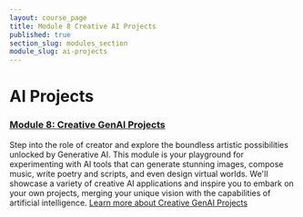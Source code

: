 ```yaml
---
layout: course_page
title: Module 8 Creative AI Projects
published: true
section_slug: modules_section
module_slug: ai-projects
---
```


# AI Projects


### [Module 8: Creative GenAI Projects](./module8-creative-projects/)
Step into the role of creator and explore the boundless artistic possibilities unlocked by Generative AI. This module is your playground for experimenting with AI tools that can generate stunning images, compose music, write poetry and scripts, and even design virtual worlds. We'll showcase a variety of creative AI applications and inspire you to embark on your own projects, merging your unique vision with the capabilities of artificial intelligence.
[Learn more about Creative GenAI Projects](./module8-creative-projects/)


